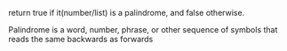 
return true if it(number/list) is a palindrome, and false otherwise.

Palindrome is a word, number, phrase, or other sequence of symbols that reads the same backwards as forwards

